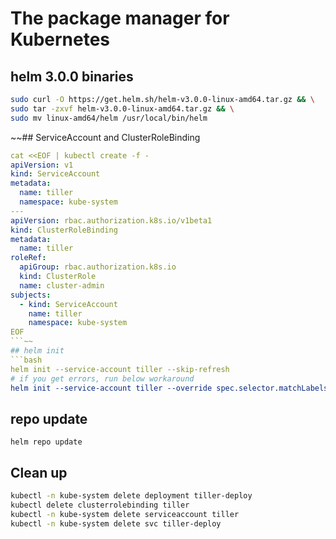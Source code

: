 # The package manager for Kubernetes

## helm 3.0.0 binaries
```bash
sudo curl -O https://get.helm.sh/helm-v3.0.0-linux-amd64.tar.gz && \
sudo tar -zxvf helm-v3.0.0-linux-amd64.tar.gz && \
sudo mv linux-amd64/helm /usr/local/bin/helm
```
~~## ServiceAccount and ClusterRoleBinding
```yaml
cat <<EOF | kubectl create -f -
apiVersion: v1
kind: ServiceAccount
metadata:
  name: tiller
  namespace: kube-system
---
apiVersion: rbac.authorization.k8s.io/v1beta1
kind: ClusterRoleBinding
metadata:
  name: tiller
roleRef:
  apiGroup: rbac.authorization.k8s.io
  kind: ClusterRole
  name: cluster-admin
subjects:
  - kind: ServiceAccount
    name: tiller
    namespace: kube-system
EOF
```~~
## helm init
```bash
helm init --service-account tiller --skip-refresh
# if you get errors, run below workaround
helm init --service-account tiller --override spec.selector.matchLabels.'name'='tiller',spec.selector.matchLabels.'app'='helm' --output yaml | sed 's@apiVersion: extensions/v1beta1@apiVersion: apps/v1@' | kubectl apply -f -
```

## repo update
```helm repo update```

## Clean up
```bash
kubectl -n kube-system delete deployment tiller-deploy
kubectl delete clusterrolebinding tiller
kubectl -n kube-system delete serviceaccount tiller
kubectl -n kube-system delete svc tiller-deploy
```
